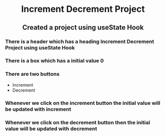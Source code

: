<h1 align="center"> Increment Decrement Project </h1>
<h2 align="center"> Created a project using useState Hook </h2>
<h3>There is a header which has a heading Increment Decrement Project using useState Hook</h3>
<h3>There is a box which has a initial value 0</h3>
<h3>There are two buttons</h3>
<ul><li>Increment</li>
<li>Decrement</li></ul>
<h3>Whenever we click on the increment button the initial value will be updated with increment</h3>
<h3>Whenever we click on the decrement button then the initial value will be updated with decrement</h3>

